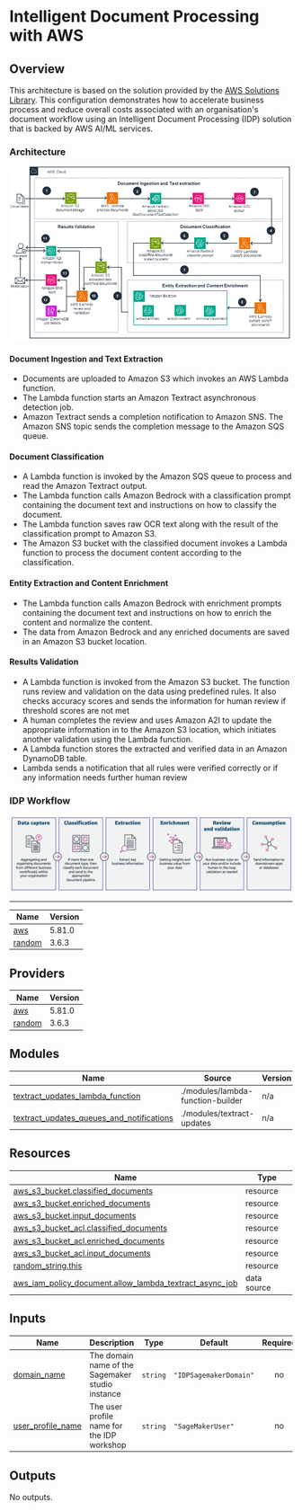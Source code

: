 # Intelligent Document Processing with AWS

## Overview

This architecture is based on the solution provided by the [AWS Solutions Library](https://aws.amazon.com/solutions/guidance/intelligent-document-processing-on-aws/). This configuration demonstrates how to accelerate business process and reduce overall costs associated with an organisation's document workflow using an Intelligent Document Processing (IDP) solution that is backed by AWS AI/ML services.

### Architecture
![AWS IDP Architecture Diagram](docs/intelligent-document-processing-on-aws.6c5efea56ff8f1e04940ae92bab7cc9451e1d260.png)

#### Document Ingestion and Text Extraction

- Documents are uploaded to Amazon S3 which invokes an AWS Lambda function.
- The Lambda function starts an Amazon Textract asynchronous detection job.
- Amazon Textract sends a completion notification to Amazon SNS. The Amazon SNS topic sends the completion message to the Amazon SQS queue.

#### Document Classification

- A Lambda function is invoked by the Amazon SQS queue to process and read the Amazon Textract output.
- The Lambda function calls Amazon Bedrock with a classification prompt containing the document text and instructions on how to classify the document.
- The Lambda function saves raw OCR text along with the result of the classification prompt to Amazon S3. 
- The Amazon S3 bucket with the classified document invokes a Lambda function to process the document content according to the classification.

#### Entity Extraction and Content Enrichment

- The Lambda function calls Amazon Bedrock with enrichment prompts containing the document text and instructions on how to enrich the content and normalize the content.
- The data from Amazon Bedrock and any enriched documents are saved in an Amazon S3 bucket location.

#### Results Validation

- A Lambda function is invoked from the Amazon S3 bucket. The function runs review and validation on the data using predefined rules. It also checks accuracy scores and sends the information for human review if threshold scores are not met
- A human completes the review and uses Amazon A2I to update the appropriate information in to the Amazon S3 location, which initiates another validation using the Lambda function.
- A Lambda function stores the extracted and verified data in an Amazon DynamoDB table.
- Lambda sends a notification that all rules were verified correctly or if any information needs further human review

### IDP Workflow

![IDP phases](docs/idp-phases.png)

---

| Name | Version |
|------|---------|
| <a name="requirement_aws"></a> [aws](#requirement\_aws) | 5.81.0 |
| <a name="requirement_random"></a> [random](#requirement\_random) | 3.6.3 |

## Providers

| Name | Version |
|------|---------|
| <a name="provider_aws"></a> [aws](#provider\_aws) | 5.81.0 |
| <a name="provider_random"></a> [random](#provider\_random) | 3.6.3 |

## Modules

| Name | Source | Version |
|------|--------|---------|
| <a name="module_textract_updates_lambda_function"></a> [textract\_updates\_lambda\_function](#module\_textract\_updates\_lambda\_function) | ./modules/lambda-function-builder | n/a |
| <a name="module_textract_updates_queues_and_notifications"></a> [textract\_updates\_queues\_and\_notifications](#module\_textract\_updates\_queues\_and\_notifications) | ./modules/textract-updates | n/a |

## Resources

| Name | Type |
|------|------|
| [aws_s3_bucket.classified_documents](https://registry.terraform.io/providers/hashicorp/aws/5.81.0/docs/resources/s3_bucket) | resource |
| [aws_s3_bucket.enriched_documents](https://registry.terraform.io/providers/hashicorp/aws/5.81.0/docs/resources/s3_bucket) | resource |
| [aws_s3_bucket.input_documents](https://registry.terraform.io/providers/hashicorp/aws/5.81.0/docs/resources/s3_bucket) | resource |
| [aws_s3_bucket_acl.classified_documents](https://registry.terraform.io/providers/hashicorp/aws/5.81.0/docs/resources/s3_bucket_acl) | resource |
| [aws_s3_bucket_acl.enriched_documents](https://registry.terraform.io/providers/hashicorp/aws/5.81.0/docs/resources/s3_bucket_acl) | resource |
| [aws_s3_bucket_acl.input_documents](https://registry.terraform.io/providers/hashicorp/aws/5.81.0/docs/resources/s3_bucket_acl) | resource |
| [random_string.this](https://registry.terraform.io/providers/hashicorp/random/3.6.3/docs/resources/string) | resource |
| [aws_iam_policy_document.allow_lambda_textract_async_job](https://registry.terraform.io/providers/hashicorp/aws/5.81.0/docs/data-sources/iam_policy_document) | data source |

## Inputs

| Name | Description | Type | Default | Required |
|------|-------------|------|---------|:--------:|
| <a name="input_domain_name"></a> [domain\_name](#input\_domain\_name) | The domain name of the Sagemaker studio instance | `string` | `"IDPSagemakerDomain"` | no |
| <a name="input_user_profile_name"></a> [user\_profile\_name](#input\_user\_profile\_name) | The user profile name for the IDP workshop | `string` | `"SageMakerUser"` | no |

## Outputs

No outputs.
